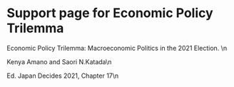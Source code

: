 # Support page for Economic Policy Trilemma

Economic Policy Trilemma: Macroeconomic Politics in the 2021 Election. \n

Kenya Amano and Saori N.Katada\n

Ed. Japan Decides 2021, Chapter 17\n


